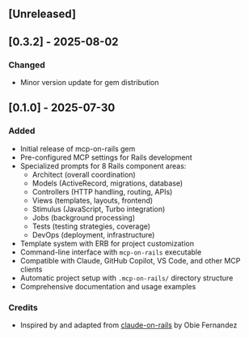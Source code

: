 ## [Unreleased]

## [0.3.2] - 2025-08-02

### Changed
- Minor version update for gem distribution

## [0.1.0] - 2025-07-30

### Added
- Initial release of mcp-on-rails gem
- Pre-configured MCP settings for Rails development
- Specialized prompts for 8 Rails component areas:
  - Architect (overall coordination)
  - Models (ActiveRecord, migrations, database)
  - Controllers (HTTP handling, routing, APIs)
  - Views (templates, layouts, frontend)
  - Stimulus (JavaScript, Turbo integration)
  - Jobs (background processing)
  - Tests (testing strategies, coverage)
  - DevOps (deployment, infrastructure)
- Template system with ERB for project customization
- Command-line interface with `mcp-on-rails` executable
- Compatible with Claude, GitHub Copilot, VS Code, and other MCP clients
- Automatic project setup with `.mcp-on-rails/` directory structure
- Comprehensive documentation and usage examples

### Credits
- Inspired by and adapted from [claude-on-rails](https://github.com/obie/claude-on-rails) by Obie Fernandez
